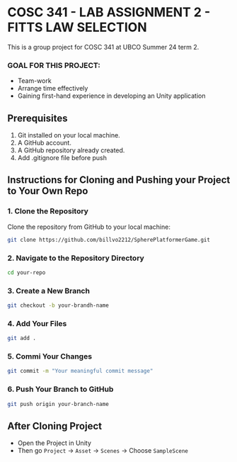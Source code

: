 # COSC 341 - LAB ASSIGNMENT 2 - FITTS LAW SELECTION

This is a group project for COSC 341 at UBCO Summer 24 term 2.

### GOAL FOR THIS PROJECT:
- Team-work
- Arrange time effectively
- Gaining first-hand experience in developing an Unity application

## Prerequisites

1. Git installed on your local machine.
2. A GitHub account.
3. A GitHub repository already created.
4. Add .gitignore file before push

## Instructions for Cloning and Pushing your Project to Your Own Repo

### 1. Clone the Repository

Clone the repository from GitHub to your local machine:

```sh
git clone https://github.com/billvo2212/SpherePlatformerGame.git
```

### 2. Navigate to the Repository Directory

```sh
cd your-repo
```

### 3. Create a New Branch

```sh
git checkout -b your-brandh-name
```

### 4. Add Your Files

```sh
git add .
```

### 5. Commi Your Changes

```sh
git commit -m "Your meaningful commit message"
```

### 6. Push Your Branch to GitHub

```sh
git push origin your-branch-name
```

## After Cloning Project
- Open the Project in Unity
- Then go ```Project``` -> ```Asset``` -> ```Scenes``` -> Choose ```SampleScene```
